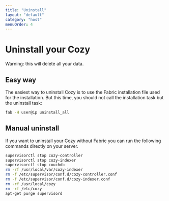 ```yaml
---
title: "Uninstall"
layout: "default"
category: "host"
menuOrder: 4
---
```


# Uninstall your Cozy
Warning: this will delete all your data.

## Easy way 

The easiest way to uninstall Cozy is to use the Fabric installation file used
for the installation. But this time, you should not call the installation task but
the uninstall task:

```bash
fab -H user@ip uninstall_all
```
   
## Manual uninstall

If you want to uninstall your Cozy without Fabric you can run the following
commands directly on your server.

```bash
supervisorctl stop cozy-controller
supervisorctl stop cozy-indexer
supervisorctl stop couchdb
rm -rf /usr/local/var/cozy-indexer
rm -f /etc/supervisor/conf.d/cozy-controller.conf
rm -f /etc/supervisor/conf.d/cozy-indexer.conf
rm -rf /usr/local/cozy
rm -rf /etc/cozy
apt-get purge supervisord
```
